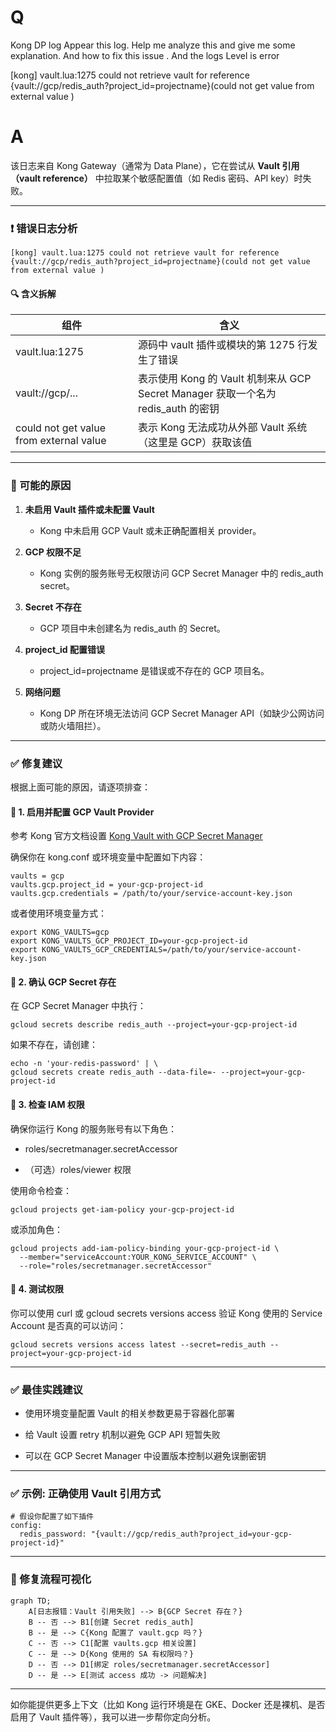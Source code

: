 #  Q 
Kong DP log Appear this log. Help me analyze this and give me some explanation. And how to fix this issue . And the logs Level is error 

[kong] vault.lua:1275 could not retrieve vault for reference {vault://gcp/redis_auth?project_id=projectname}(could not get value from external value )
# A 
该日志来自 Kong Gateway（通常为 Data Plane），它在尝试从 **Vault 引用（vault reference）** 中拉取某个敏感配置值（如 Redis 密码、API key）时失败。

---

### **❗ 错误日志分析**

```
[kong] vault.lua:1275 could not retrieve vault for reference {vault://gcp/redis_auth?project_id=projectname}(could not get value from external value )
```

#### **🔍 含义拆解**

|**组件**|**含义**|
|---|---|
|vault.lua:1275|源码中 vault 插件或模块的第 1275 行发生了错误|
|vault://gcp/...|表示使用 Kong 的 Vault 机制来从 GCP Secret Manager 获取一个名为 redis_auth 的密钥|
|could not get value from external value|表示 Kong 无法成功从外部 Vault 系统（这里是 GCP）获取该值|

---

### **📌 可能的原因**

1. **未启用 Vault 插件或未配置 Vault**
    
    - Kong 中未启用 GCP Vault 或未正确配置相关 provider。
        
    
2. **GCP 权限不足**
    
    - Kong 实例的服务账号无权限访问 GCP Secret Manager 中的 redis_auth secret。
        
    
3. **Secret 不存在**
    
    - GCP 项目中未创建名为 redis_auth 的 Secret。
        
    
4. **project_id 配置错误**
    
    - project_id=projectname 是错误或不存在的 GCP 项目名。
        
    
5. **网络问题**
    
    - Kong DP 所在环境无法访问 GCP Secret Manager API（如缺少公网访问或防火墙阻拦）。
        
    

---

### **✅ 修复建议**

  

根据上面可能的原因，请逐项排查：

  

#### **🔧 1. 启用并配置 GCP Vault Provider**

  

参考 Kong 官方文档设置 [Kong Vault with GCP Secret Manager](https://docs.konghq.com/gateway/latest/kong-enterprise/vault/gcp/)

  

确保你在 kong.conf 或环境变量中配置如下内容：

```
vaults = gcp
vaults.gcp.project_id = your-gcp-project-id
vaults.gcp.credentials = /path/to/your/service-account-key.json
```

或者使用环境变量方式：

```
export KONG_VAULTS=gcp
export KONG_VAULTS_GCP_PROJECT_ID=your-gcp-project-id
export KONG_VAULTS_GCP_CREDENTIALS=/path/to/your/service-account-key.json
```

#### **🔧 2. 确认 GCP Secret 存在**

  

在 GCP Secret Manager 中执行：

```
gcloud secrets describe redis_auth --project=your-gcp-project-id
```

如果不存在，请创建：

```
echo -n 'your-redis-password' | \
gcloud secrets create redis_auth --data-file=- --project=your-gcp-project-id
```

#### **🔧 3. 检查 IAM 权限**

  

确保你运行 Kong 的服务账号有以下角色：

- roles/secretmanager.secretAccessor
    
- （可选）roles/viewer 权限
    

  

使用命令检查：

```
gcloud projects get-iam-policy your-gcp-project-id
```

或添加角色：

```
gcloud projects add-iam-policy-binding your-gcp-project-id \
  --member="serviceAccount:YOUR_KONG_SERVICE_ACCOUNT" \
  --role="roles/secretmanager.secretAccessor"
```

#### **🔧 4. 测试权限**

  

你可以使用 curl 或 gcloud secrets versions access 验证 Kong 使用的 Service Account 是否真的可以访问：

```
gcloud secrets versions access latest --secret=redis_auth --project=your-gcp-project-id
```

---

### **✅ 最佳实践建议**

- 使用环境变量配置 Vault 的相关参数更易于容器化部署
    
- 给 Vault 设置 retry 机制以避免 GCP API 短暂失败
    
- 可以在 GCP Secret Manager 中设置版本控制以避免误删密钥
    

---

### **✅ 示例: 正确使用 Vault 引用方式**

```
# 假设你配置了如下插件
config:
  redis_password: "{vault://gcp/redis_auth?project_id=your-gcp-project-id}"
```

---

### **🔄 修复流程可视化**

```
graph TD;
    A[日志报错：Vault 引用失败] --> B{GCP Secret 存在？}
    B -- 否 --> B1[创建 Secret redis_auth]
    B -- 是 --> C{Kong 配置了 vault.gcp 吗？}
    C -- 否 --> C1[配置 vaults.gcp 相关设置]
    C -- 是 --> D{Kong 使用的 SA 有权限吗？}
    D -- 否 --> D1[绑定 roles/secretmanager.secretAccessor]
    D -- 是 --> E[测试 access 成功 -> 问题解决]
```

---

如你能提供更多上下文（比如 Kong 运行环境是在 GKE、Docker 还是裸机、是否启用了 Vault 插件等），我可以进一步帮你定向分析。
